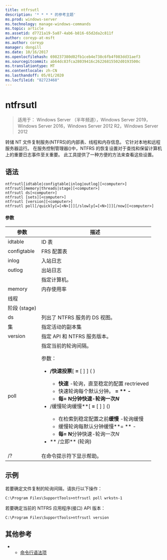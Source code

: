 ```yaml
---
title: ntfrsutl
description: '* * * * 的参考主题'
ms.prod: windows-server
ms.technology: manage-windows-commands
ms.topic: article
ms.assetid: d7721a19-5a87-4ab6-b816-65d2da2c811f
author: coreyp-at-msft
ms.author: coreyp
manager: dongill
ms.date: 10/16/2017
ms.openlocfilehash: 698237380d02fb1ceb4e738c6fb4f083dd31aef3
ms.sourcegitcommit: ab64dc83fca28039416c26226815502d0193500c
ms.translationtype: MT
ms.contentlocale: zh-CN
ms.lasthandoff: 05/01/2020
ms.locfileid: "82723468"
---
```

# <a name="ntfrsutl"></a>ntfrsutl

> 适用于： Windows Server （半年频道），Windows Server 2019，Windows Server 2016，Windows Server 2012 R2，Windows Server 2012

转储 NT 文件复制服务\(NTFRS\)的内部表、线程和内存信息。 它针对本地和远程服务器运行。 在服务控制管理器\(\)中，NTFRS 的恢复设置对于查找和保留计算机上的重要日志事件至关重要。 此工具提供了一种方便的方法来查看这些设置。   
  
## <a name="syntax"></a>语法  
  
```  
ntfrsutl[idtable|configtable|inlog|outlog][<computer>]  
ntfrsutl[memory|threads|stage][<computer>]  
ntfrsutl ds[<computer>]  
ntfrsutl [sets][<computer>]  
ntfrsutl [version][<computer>]  
ntfrsutl poll[/quickly[=[<N>]]][/slowly[=[<N>]]][/now][<computer>]  
```  
  
#### <a name="parameters"></a>参数  
  
|  参数  |                                                                                                                                                                                                                                                                                                                                        描述                                                                                                                                                                                                                                                                                                                                         |
|-------------|--------------------------------------------------------------------------------------------------------------------------------------------------------------------------------------------------------------------------------------------------------------------------------------------------------------------------------------------------------------------------------------------------------------------------------------------------------------------------------------------------------------------------------------------------------------------------------------------------------------------------------------------------------------------------------------------|
|   idtable   |                                                                                                                                                                                                                                                                                                                                          ID 表                                                                                                                                                                                                                                                                                                                                          |
| configtable |                                                                                                                                                                                                                                                                                                                                  FRS 配置表                                                                                                                                                                                                                                                                                                                                   |
|    inlog    |                                                                                                                                                                                                                                                                                                                                        入站日志                                                                                                                                                                                                                                                                                                                                         |
|   outlog    |                                                                                                                                                                                                                                                                                                                                        出站日志                                                                                                                                                                                                                                                                                                                                        |
| <computer>  |                                                                                                                                                                                                                                                                                                                                  指定计算机。                                                                                                                                                                                                                                                                                                                                   |
|   memory    |                                                                                                                                                                                                                                                                                                                                        内存使用率                                                                                                                                                                                                                                                                                                                                        |
|   线程   |                                                                                                                                                                                                                                                                                                                                                                                                                                                                                                                                                                                                                                                                                            |
|    阶段 (stage)    |                                                                                                                                                                                                                                                                                                                                                                                                                                                                                                                                                                                                                                                                                            |
|     ds      |                                                                                                                                                                                                                                                                                                                         列出了 NTFRS 服务的 DS 视图。                                                                                                                                                                                                                                                                                                                          |
|    集     |                                                                                                                                                                                                                                                                                                                             指定活动的副本集                                                                                                                                                                                                                                                                                                                              |
|   version   |                                                                                                                                                                                                                                                                                                                       指定 API 和 NTFRS 服务版本。                                                                                                                                                                                                                                                                                                                        |
|    poll     | 指定当前的轮询间隔。<p>参数：<p><ul><li>**\/快速投票**\[ **\=** \[ <N> \] \] \(  \)<p><ul><li>**快速** \-轮询，直至稳定的配置 rectrieved</li><li>快速轮询每个默认分钟。 **\= ** \-</li><li>**每\= N**分钟快速\-轮询一次*N* <N></li></ul></li><li>**\/缓慢轮询缓慢**\[ **\=** \[ <N> \] \] \(\)<p><ul><li>在检索到稳定配置之前**缓慢** \-轮询缓慢</li><li>缓慢轮询每默认分钟缓慢**\= ** \-</li><li>**每\= N**分钟快速\-轮询一次*N* <N></li></ul></li><li>** \/立即** \(轮询\)</li></ul> |
|     \/?     |                                                                                                                                                                                                                                                                                                                            在命令提示符下显示帮助。                                                                                                                                                                                                                                                                                                                            |
  
## <a name="examples"></a>示例  
若要确定文件复制的轮询间隔，请执行以下操作：  
  
```  
C:\Program Files\SupportTools>ntfrsutl poll wrkstn-1  
```  
  
若要确定当前的 NTFRS 应用程序\(接口\) API 版本：  
  
```  
C:\Program Files\SupportTools>ntfrsutl version  
```  
  
## <a name="additional-references"></a>其他参考  
  
-   - [命令行语法项](command-line-syntax-key.md)  
  
  
  

